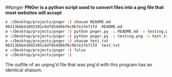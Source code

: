 ##pnger
**PNGer is a python script used to convert files into a png file that most websites will accept**


```bash
e ~/Desktop/projects/pnger :) shasum README.md 
96313bbb41092391c6df854d0bf6c9b7e1fe71fd  README.md
e ~/Desktop/projects/pnger :) python pnger.py -i README.md -o testing.png
e ~/Desktop/projects/pnger :) python pnger.py -i testing.png -o test.txt -u
e ~/Desktop/projects/pnger :) shasum test.txt 
96313bbb41092391c6df854d0bf6c9b7e1fe71fd  test.txt
e ~/Desktop/projects/pnger :) false
e ~/Desktop/projects/pnger :(
```

The outfile of an unpng'd file that was png'd with this program has an identical shasum.


